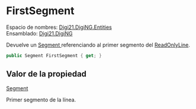 # FirstSegment

Espacio de nombres: [Digi21.DigiNG.Entities](../../)  
Ensamblado: [Digi21.DigiNG](../../../)

Devuelve un [Segment ](../../../digi21.math/segment.md)referenciando al primer segmento del [ReadOnlyLine](../).

```csharp
public Segment FirstSegment { get; }
```

## Valor de la propiedad

[Segment](../../../digi21.math/segment.md)

Primer segmento de la línea.



